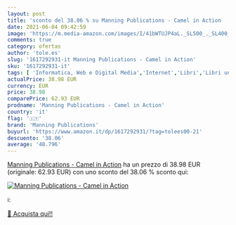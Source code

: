 ```yaml
---
layout: post
title: 'sconto del 38.06 % su Manning Publications - Camel in Action  '
date: 2021-06-04 09:42:59
image: 'https://m.media-amazon.com/images/I/41bWTUJP4aL._SL500_._SL400_.jpg'
comments: true
category: ofertas
author: 'tole.es'
slug: '1617292931-it Manning Publications - Camel in Action'
sku: '1617292931-it'
tags: [ 'Informatica, Web e Digital Media','Internet','Libri','Libri universitari','Libri universitari informatica','Linguaggi di programmazione','Programmazione','manning publications', ]
actualPrice: 38.98 EUR
currency: EUR
price: 38.98
comparePrice: 62.93 EUR
prodname: 'Manning Publications - Camel in Action'
country: 'it'
flag: '🇮🇹'
brand: 'Manning Publications'
buyurl: 'https://www.amazon.it/dp/1617292931/?tag=tolees00-21'
descuento: '38.06'
average: '48.796'
---
```


[Manning Publications - Camel in Action](https://www.amazon.it/dp/1617292931/?tag=tolees00-21) ha un prezzo di 38.98 EUR (originale: 62.93 EUR) con uno sconto del 38.06 % sconto qui:

[![Manning Publications - Camel in Action](https://m.media-amazon.com/images/I/41bWTUJP4aL._SL500_._SL400_.jpg)](https://www.amazon.it/dp/1617292931/?tag=tolees00-21)

ℹ️:


[🛒 Acquista qui!!](https://www.amazon.it/dp/1617292931/?tag=tolees00-21)
